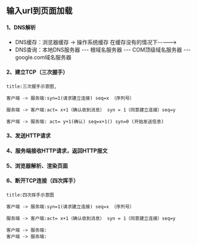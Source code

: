 ## 输入url到页面加载

#### 1、DNS解析 
- DNS缓存：浏览器缓存 -> 操作系统缓存     在缓存没有的情况下----->
- DNS查询：本地DNS服务器 --- 根域名服务器 --- COM顶级域名服务器 --- google.com域名服务器

#### 2、建立TCP（三次握手）
```sequence
title:三次握手示意图,

客户端 -> 服务端:syn=1(请求建立连接) seq=x （序列号）  

服务端 -> 客户端:act= x+1（确认收到消息） syn = 1（同意建立连接）seq=y

客户端 -> 服务端: act= y+1(确认) seq=x+1() syn=0 (开始发送信息) 
```

#### 3、发送HTTP请求

#### 4、服务端接收HTTP请求，返回HTTP报文

#### 5、浏览器解析、渲染页面

#### 6、断开TCP连接（四次挥手）
```sequence
title:四次挥手示意图

客户端 -> 服务端:syn=1(请求建立连接) seq=x （序列号）  

服务端 -> 客户端:act= x+1（确认收到消息） syn = 1（同意建立连接）seq=y

客户端 -> 服务端: 
客户端 -> 服务端: 
```